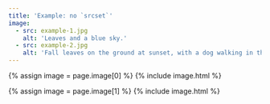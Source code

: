 ```yaml
---
title: 'Example: no `srcset`'
image:
  - src: example-1.jpg
    alt: 'Leaves and a blue sky.'
  - src: example-2.jpg
    alt: 'Fall leaves on the ground at sunset, with a dog walking in the background.'
---
```


{% assign image = page.image[0] %}
{% include image.html %}

{% assign image = page.image[1] %}
{% include image.html %}
